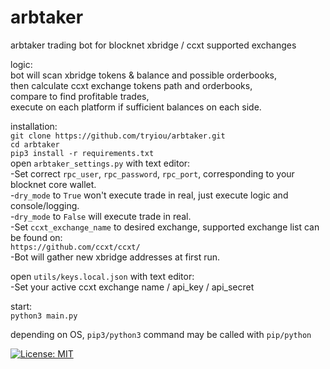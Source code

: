 # arbtaker  
arbtaker trading bot for blocknet xbridge / ccxt supported exchanges  

logic:  
bot will scan xbridge tokens & balance and possible orderbooks,    
then calculate ccxt exchange tokens path and orderbooks,  
compare to find profitable trades,  
execute on each platform if sufficient balances on each side.  

installation:  
`git clone https://github.com/tryiou/arbtaker.git`  
`cd arbtaker`  
`pip3 install -r requirements.txt`  
open `arbtaker_settings.py` with text editor:  
-Set correct `rpc_user`, `rpc_password`, `rpc_port`, corresponding to your blocknet core wallet.  
-`dry_mode` to `True` won't execute trade in real, just execute logic and console/logging.  
-`dry_mode` to `False` will execute trade in real.  
-Set `ccxt_exchange_name` to desired exchange, supported exchange list can be found on:  
`https://github.com/ccxt/ccxt/`  
-Bot will gather new xbridge addresses at first run.  

open `utils/keys.local.json` with text editor:  
-Set your active ccxt exchange name / api_key / api_secret  

start:  
`python3 main.py  `

depending on OS, `pip3/python3` command may be called with `pip/python`

[![License: MIT](https://img.shields.io/badge/License-MIT-yellow.svg)](https://opensource.org/licenses/MIT)
